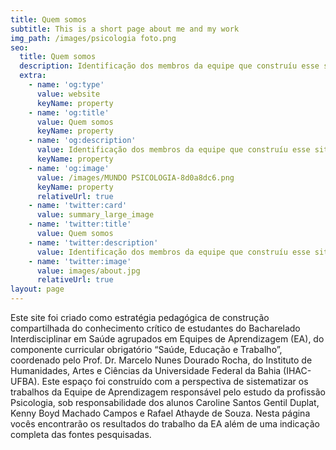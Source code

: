 ```yaml
---
title: Quem somos
subtitle: This is a short page about me and my work
img_path: /images/psicologia foto.png
seo:
  title: Quem somos
  description: Identificação dos membros da equipe que construíu esse site.
  extra:
    - name: 'og:type'
      value: website
      keyName: property
    - name: 'og:title'
      value: Quem somos
      keyName: property
    - name: 'og:description'
      value: Identificação dos membros da equipe que construíu esse site.
      keyName: property
    - name: 'og:image'
      value: /images/MUNDO PSICOLOGIA-8d0a8dc6.png
      keyName: property
      relativeUrl: true
    - name: 'twitter:card'
      value: summary_large_image
    - name: 'twitter:title'
      value: Quem somos
    - name: 'twitter:description'
      value: Identificação dos membros da equipe que construíu esse site.
    - name: 'twitter:image'
      value: images/about.jpg
      relativeUrl: true
layout: page
---
```

Este site foi criado como estratégia pedagógica de construção compartilhada do conhecimento crítico de estudantes do Bacharelado Interdisciplinar em Saúde agrupados em Equipes de Aprendizagem (EA), do componente curricular obrigatório “Saúde, Educação e Trabalho”, coordenado pelo Prof. Dr. Marcelo Nunes Dourado Rocha, do Instituto de Humanidades, Artes e Ciências da Universidade Federal da Bahia (IHAC-UFBA). Este espaço foi construído com a perspectiva de sistematizar os trabalhos da Equipe de Aprendizagem responsável pelo estudo da profissão Psicologia, sob responsabilidade dos alunos Caroline Santos Gentil Duplat, Kenny Boyd Machado Campos e Rafael Athayde de Souza. Nesta página vocês encontrarão os resultados do trabalho da EA além de uma indicação completa das fontes pesquisadas.
